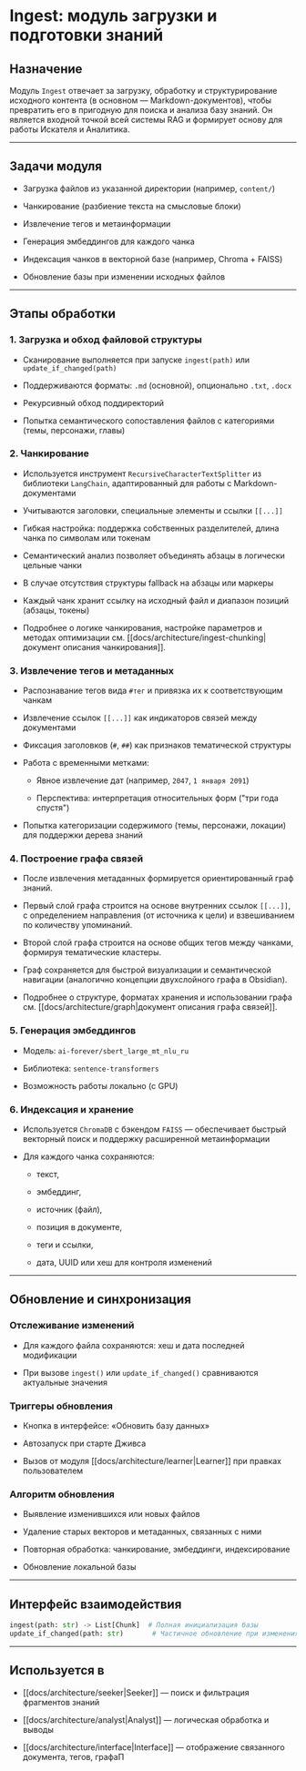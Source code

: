# Ingest: модуль загрузки и подготовки знаний

## Назначение

Модуль `Ingest` отвечает за загрузку, обработку и структурирование исходного контента (в основном — Markdown-документов), чтобы превратить его в пригодную для поиска и анализа базу знаний. Он является входной точкой всей системы RAG и формирует основу для работы Искателя и Аналитика.

---

## Задачи модуля

- Загрузка файлов из указанной директории (например, `content/`)
    
- Чанкирование (разбиение текста на смысловые блоки)
    
- Извлечение тегов и метаинформации
    
- Генерация эмбеддингов для каждого чанка
    
- Индексация чанков в векторной базе (например, Chroma + FAISS)
    
- Обновление базы при изменении исходных файлов
    

---

## Этапы обработки

### 1. Загрузка и обход файловой структуры

- Сканирование выполняется при запуске `ingest(path)` или `update_if_changed(path)`
    
- Поддерживаются форматы: `.md` (основной), опционально `.txt`, `.docx`
    
- Рекурсивный обход поддиректорий
    
- Попытка семантического сопоставления файлов с категориями (темы, персонажи, главы)
    

### 2. Чанкирование

- Используется инструмент `RecursiveCharacterTextSplitter` из библиотеки `LangChain`, адаптированный для работы с Markdown-документами
    
- Учитываются заголовки, специальные элементы и ссылки `[[...]]`
    
- Гибкая настройка: поддержка собственных разделителей, длина чанка по символам или токенам
    
- Семантический анализ позволяет объединять абзацы в логически цельные чанки
    
- В случае отсутствия структуры fallback на абзацы или маркеры
    
- Каждый чанк хранит ссылку на исходный файл и диапазон позиций (абзацы, токены)
    
- Подробнее о логике чанкирования, настройке параметров и методах оптимизации см. [[docs/architecture/ingest-chunking|документ описания чанкирования]].
    

### 3. Извлечение тегов и метаданных

- Распознавание тегов вида `#тег` и привязка их к соответствующим чанкам
    
- Извлечение ссылок `[[...]]` как индикаторов связей между документами
    
- Фиксация заголовков (`#`, `##`) как признаков тематической структуры
    
- Работа с временными метками:
    
    - Явное извлечение дат (например, `2047`, `1 января 2091`)
        
    - Перспектива: интерпретация относительных форм ("три года спустя")
        
- Попытка категоризации содержимого (темы, персонажи, локации) для поддержки дерева знаний
    

### 4. Построение графа связей

- После извлечения метаданных формируется ориентированный граф знаний.
    
- Первый слой графа строится на основе внутренних ссылок `[[...]]`, с определением направления (от источника к цели) и взвешиванием по количеству упоминаний.
    
- Второй слой графа строится на основе общих тегов между чанками, формируя тематические кластеры.
    
- Граф сохраняется для быстрой визуализации и семантической навигации (аналогично концепции двухслойного графа в Obsidian).
    
- Подробнее о структуре, форматах хранения и использовании графа см. [[docs/architecture/graph|документ описания графа связей]].
    

### 5. Генерация эмбеддингов

- Модель: `ai-forever/sbert_large_mt_nlu_ru`
    
- Библиотека: `sentence-transformers`
    
- Возможность работы локально (с GPU)
    

### 6. Индексация и хранение

- Используется `ChromaDB` с бэкендом `FAISS` — обеспечивает быстрый векторный поиск и поддержку расширенной метаинформации
    
- Для каждого чанка сохраняются:
    
    - текст,
        
    - эмбеддинг,
        
    - источник (файл),
        
    - позиция в документе,
        
    - теги и ссылки,
        
    - дата, UUID или хеш для контроля изменений
        

---

## Обновление и синхронизация

### Отслеживание изменений

- Для каждого файла сохраняются: хеш и дата последней модификации
    
- При вызове `ingest()` или `update_if_changed()` сравниваются актуальные значения
    

### Триггеры обновления

- Кнопка в интерфейсе: «Обновить базу данных»
    
- Автозапуск при старте Дживса
    
- Вызов от модуля [[docs/architecture/learner|Learner]] при правках пользователем
    

### Алгоритм обновления

- Выявление изменившихся или новых файлов
    
- Удаление старых векторов и метаданных, связанных с ними
    
- Повторная обработка: чанкирование, эмбеддинги, индексирование
    
- Обновление локальной базы
    

---

## Интерфейс взаимодействия

```python
ingest(path: str) -> List[Chunk]  # Полная инициализация базы
update_if_changed(path: str)       # Частичное обновление при изменениях
```

---

## Используется в

- [[docs/architecture/seeker|Seeker]] — поиск и фильтрация фрагментов знаний
    
- [[docs/architecture/analyst|Analyst]] — логическая обработка и выводы
    
- [[docs/architecture/interface|Interface]] — отображение связанного документа, тегов, графаП